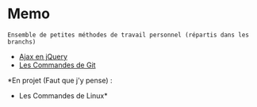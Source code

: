 # Memo
    Ensemble de petites méthodes de travail personnel (répartis dans les branchs)

* [Ajax en jQuery](https://github.com/YlrahcPlay/Memo/tree/Ajax)
* [Les Commandes de Git](https://github.com/YlrahcPlay/Memo/tree/Git)

*En projet (Faut que j'y pense) :
* Les Commandes de Linux*
